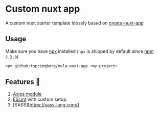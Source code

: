 # Custom nuxt app
A custom nuxt starter template loosely based on [create-nuxt-app](https://github.com/nuxt/create-nuxt-app)

## Usage
Make sure you have [npx](https://www.npmjs.com/package/npx) installed (`npx` is shipped by default since [npm](https://www.npmjs.com/get-npm) `5.2.0`)

```bash
npx github:tspringborg/mola-nuxt-app <my-project>
```

## Features :tada:
1. [Axios module](https://github.com/nuxt-community/axios-module)
2. [ESLint](https://eslint.org/) with custom setup
3. [SASS][https://sass-lang.com/]
